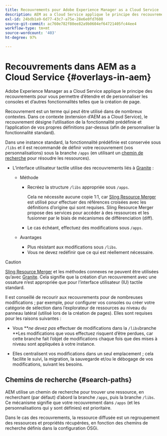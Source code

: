 ```yaml
---
title: Recouvrements pour Adobe Experience Manager as a Cloud Service
description: AEM as a Cloud Service applique le principe des recouvrements pour vous permettre d’étendre et de personnaliser les consoles et d’autres fonctionnalités.
exl-id: 24bdb1a9-6d77-43c7-a75e-28e6e0fd7608
source-git-commit: ac760e782f80ee82a9b0604ef64721405fc44ee4
workflow-type: tm+mt
source-wordcount: '403'
ht-degree: 97%

---
```


# Recouvrements dans AEM as a Cloud Service {#overlays-in-aem}

Adobe Experience Manager as a Cloud Service applique le principe des recouvrements pour vous permettre d’étendre et de personnaliser les consoles et d’autres fonctionnalités telles que la création de page.

Recouvrement est un terme qui peut être utilisé dans de nombreux contextes. Dans ce contexte (extension d’AEM as a Cloud Service), le recouvrement désigne l’utilisation de la fonctionnalité prédéfinie et l’application de vos propres définitions par-dessus (afin de personnaliser la fonctionnalité standard).

Dans une instance standard, la fonctionnalité prédéfinie est conservée sous `/libs` et il est recommandé de définir votre recouvrement (vos personnalisations) sous la branche `/apps` (en utilisant un [chemin de recherche](#search-paths) pour résoudre les ressources).

* L’interface utilisateur tactile utilise des recouvrements liés à [Granite](https://helpx.adobe.com/fr/experience-manager/6-5/sites/developing/using/reference-materials/granite-ui/api/index.html) :

   * Méthode

      * Recréez la structure `/libs` appropriée sous `/apps`.

         Cela ne nécessite aucune copie 1:1, car [Sling Resource Merger](/help/implementing/developing/introduction/sling-resource-merger.md) est utilisé pour effectuer des références croisées avec les définitions d’origine qui sont requises. Sling Resource Merger propose des services pour accéder à des ressources et les fusionner par le biais de mécanismes de différenciation (diff).

      * Le cas échéant, effectuez des modifications sous `/apps`.
   * Avantages

      * Plus résistant aux modifications sous `/libs`.
      * Vous ne devez redéfinir que ce qui est réellement nécessaire.


>[!CAUTION]
>
>[Sling Resource Merger](/help/implementing/developing/introduction/sling-resource-merger.md) et les méthodes connexes ne peuvent être utilisées qu’avec [Granite](https://www.adobe.io/experience-manager/reference-materials/6-5/granite-ui/api/jcr_root/libs/granite/ui/index.html). Cela signifie que la création d’un recouvrement avec une ossature n’est appropriée que pour l’interface utilisateur (IU) tactile standard.

Il est conseillé de recourir aux recouvrements pour de nombreuses modifications ; par exemple, pour configurer vos consoles ou créer votre catégorie de sélection dans l’explorateur de ressources au niveau du panneau latéral (utilisé lors de la création de pages). Elles sont requises pour les raisons suivantes :

* Vous ***ne devez pas* effectuer de modifications dans la `/libs`branche **Les modifications que vous effectuez risquent d’être perdues, car cette branche fait l’objet de modifications chaque fois que des mises à niveau sont appliquées à votre instance.

* Elles centralisent vos modifications dans un seul emplacement ; cela facilite le suivi, la migration, la sauvegarde et/ou le débogage de vos modifications, suivant les besoins.

## Chemins de recherche {#search-paths}

AEM utilise un chemin de recherche pour trouver une ressource, en recherchant (par défaut) d’abord la branche `/apps`, puis la branche `/libs`. Ce mécanisme signifie que votre recouvrement dans `/apps` (et les personnalisations qui y sont définies) est prioritaire.

Dans le cas des recouvrements, la ressource diffusée est un regroupement des ressources et propriétés récupérées, en fonction des chemins de recherche définis dans la configuration OSGi.
